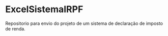 # ExcelSistemaIRPF
Repositorio para envio do projeto de um sistema de declaração de imposto de renda.
